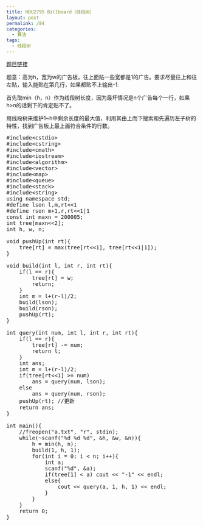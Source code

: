 ```yaml
---
title: HDU2795 Billboard（线段树）
layout: post
permalink: /84
categories:
  - 算法
tags:
  - 线段树
---
```

<a href="http://acm.hdu.edu.cn/showproblem.php?pid=2795" target="_blank">题目链接</a>

题意：高为h，宽为w的广告板，往上面贴一些宽都是1的广告。要求尽量往上和往左贴，输入能贴在第几行，如果都贴不上输出-1.

首先取min（h，n）作为线段树长度，因为最坏情况是n个广告每个一行，如果h>n的话剩下的肯定贴不了。
  
用线段树来维护1~h中剩余长度的最大值，利用其由上而下搜索和先遍历左子树的特性，找到广告板上最上面符合条件的行数。

<pre class="brush: cpp; title: ; notranslate" title="">#include&lt;cstdio&gt;
#include&lt;cstring&gt;
#include&lt;cmath&gt;
#include&lt;iostream&gt;
#include&lt;algorithm&gt;
#include&lt;vector&gt;
#include&lt;map&gt;
#include&lt;queue&gt;
#include&lt;stack&gt;
#include&lt;string&gt;
using namespace std;
#define lson l,m,rt&lt;&lt;1
#define rson m+1,r,rt&lt;&lt;1|1
const int maxn = 200005;
int tree[maxn&lt;&lt;2];
int h, w, n;

void pushUp(int rt){
    tree[rt] = max(tree[rt&lt;&lt;1], tree[rt&lt;&lt;1|1]);
}

void build(int l, int r, int rt){
    if(l == r){
        tree[rt] = w;
        return;
    }
    int m = l+(r-l)/2;
    build(lson);
    build(rson);
    pushUp(rt);
}

int query(int num, int l, int r, int rt){
    if(l == r){
        tree[rt] -= num;
        return l;
    }
    int ans;
    int m = l+(r-l)/2;
    if(tree[rt&lt;&lt;1] &gt;= num)
        ans = query(num, lson);
    else
        ans = query(num, rson);
    pushUp(rt); //更新
    return ans;
}

int main(){
    //freopen("a.txt", "r", stdin);
    while(~scanf("%d %d %d", &h, &w, &n)){
        h = min(h, n);
        build(1, h, 1);
        for(int i = 0; i &lt; n; i++){
            int a;
            scanf("%d", &a);
            if(tree[1] &lt; a) cout &lt;&lt; "-1" &lt;&lt; endl;
            else{
                cout &lt;&lt; query(a, 1, h, 1) &lt;&lt; endl;
            }
        }
    }
    return 0;
}
</pre>